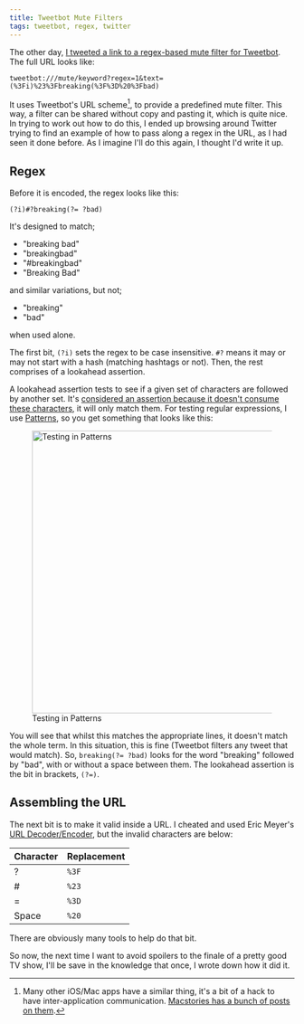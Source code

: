 ```yaml
---
title: Tweetbot Mute Filters
tags: tweetbot, regex, twitter
---
```


The other day, [I tweeted a link to a regex-based mute filter for Tweetbot][tweet].
The full URL looks like:

```
tweetbot:///mute/keyword?regex=1&text=(%3Fi)%23%3Fbreaking(%3F%3D%20%3Fbad)
```

It uses Tweetbot's URL scheme[^scheme], to provide a predefined mute filter. This
way, a filter can be shared without copy and pasting it, which is quite nice. In
trying to work out how to do this, I ended up browsing around Twitter trying to
find an example of how to pass along a regex in the URL, as I had seen it done 
before. As I imagine I'll do this again, I thought I'd write it up.

## Regex

Before it is encoded, the regex looks like this:

```regex
(?i)#?breaking(?= ?bad)
```

It's designed to match;

* "breaking bad"
* "breakingbad"
* "#breakingbad"
* "Breaking Bad"

and similar variations, but not;

* "breaking"
* "bad"

when used alone.

The first bit, `(?i)` sets the regex to be case insensitive. `#?` means it may or
may not start with a hash (matching hashtags or not). Then, the rest comprises of a
lookahead assertion.

A lookahead assertion tests to see if a given set of characters are followed by
another set. It's [considered an assertion because it doesn't consume these
characters][regex], it will only match them. For testing regular expressions, I use
[Patterns][], so you get something that looks like this:

<figure>
  <img src="/resources/images/bb-regex.png" alt="Testing in Patterns" width="500px">
  <figcaption>Testing in Patterns</figcaption>
</figure>

You will see that whilst this matches the appropriate lines, it doesn't match the
whole term. In this situation, this is fine (Tweetbot filters any tweet that would
match). So, `breaking(?= ?bad)` looks for the word "breaking" followed by "bad",
with or without a space between them. The lookahead assertion is the bit in
brackets, `(?=)`.

## Assembling the URL

The next bit is to make it valid inside a URL. I cheated and used Eric Meyer's
[URL Decoder/Encoder][encoder], but the invalid characters are below:

| Character | Replacement |
| --------- | ----------- |
| ?         | `%3F`       |
| &#35;     | `%23`       |
| =         | `%3D`       |
| Space     | `%20`       |

There are obviously many tools to help do that bit.

So now, the next time I want to avoid spoilers to the finale of a pretty good TV
show, I'll be save in the knowledge that once, I wrote down how it did it.

[^scheme]: Many other iOS/Mac apps have a similar thing, it's a bit of a hack to
    have inter-application communication. [Macstories has a bunch of posts on 
    them][scheme].

[tweet]: https://twitter.com/nickcharlton/status/366705942739423233
[scheme]: http://www.macstories.net/tag/url-scheme/
[regex]: http://www.regular-expressions.info/lookaround.html
[Patterns]: http://krillapps.com/patterns/
[encoder]: http://meyerweb.com/eric/tools/dencoder/

